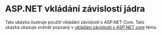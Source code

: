 # <a name="aspnet-core-dependency-injection"></a>ASP.NET vkládání závislostí jádra

Tato ukázka ilustruje použití vkládání závislostí s ASP.NET Core. Tato ukázka ukazuje scénář popsaný v [vkládání závislostí v ASP.NET core](https://docs.microsoft.com/aspnet/core/fundamentals/dependency-injection) téma.
